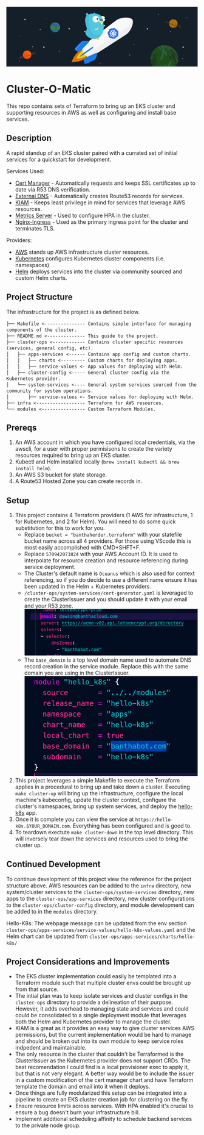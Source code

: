 ![cert-generator.yaml](imgs/gopher-k8s-space.png)
# Cluster-O-Matic
This repo contains sets of Terraform to bring up an EKS cluster and supporting resources in AWS as well as configuring and install base services. 

## Description
A rapid standup of an EKS cluster paired with a currated set of initial services for a quickstart for development.

Services Used:
 * [Cert Manager](https://cert-manager.io) - Automatically requests and keeps SSL certificates up to date via R53 DNS verification.
 * [External DNS](https://github.com/kubernetes-sigs/external-dns) - Automatically creates Route53 records for services.
 * [KIAM](https://github.com/uswitch/kiam) - Keeps least privilege in mind for services that leverage AWS resources.
 * [Metrics Server](https://github.com/kubernetes-sigs/metrics-server) - Used to configure HPA in the cluster.
 * [Nginx-Ingress](https://github.com/kubernetes/ingress-nginx) - Used as the primary ingress point for the cluster and terminates TLS.

 Providers:
* [AWS](https://www.terraform.io/docs/providers/aws/index.html) stands up AWS infrastructure cluster resources.
* [Kubernetes](https://www.terraform.io/docs/providers/kubernetes/index.html) configures Kubernetes cluster components (i.e. namespaces)
* [Helm](https://www.terraform.io/docs/providers/helm/index.html) deploys services into the cluster via community sourced and custom Helm charts.

## Project Structure
The infrastructure for the project is as defined below.

```
├── Makefile <--------------- Contains simple interface for managing components of the cluster.
├── README.md <-------------- This guide to the project.
├── cluster-ops <------------ Contains cluster specific resources (services, general config, etc).
│   ├── apps-services <------ Contains app config and custom charts.
│   │   ├── charts <--------- Custom charts for deploying apps.
│   │   ├── service-values <- App values for deploying with Helm.
│   ├── cluster-config <----- General cluster config via the Kubernetes provider.
│   └── system-services <---- General system services sourced from the community for system operations. 
│       ├── service-values <- Service values for deploying with Helm.
├── infra <------------------ Terraform for AWS resources.
└── modules <---------------- Custom Terraform Modules.
```

## Prereqs
1. An AWS account in which you have configured local credentials, via the awscli, for a user with proper permisisons to create the variety resources required to bring up an EKS cluster.
2. Kubectl and Helm installed locally (`brew install kubectl && brew install helm`).
3. An AWS S3 bucket for state storage.
4. A Route53 Hosted Zone you can create records in.

## Setup
1. This project contains 4 Terraform providers (1 AWS for infrastructure, 1 for Kubernetes, and 2 for Helm). You will need to do some quick substitution for this to work for you.
    * Replace `bucket = "banthaherder.terraform"` with your statefile bucket name across all 4 providers. For those using VScode this is most easily accomplished with CMD+SHFT+F.
    * Replace `570942073824` with your AWS Account ID. It is used to interpolate for resource creation and resource referencing during service deployment.
    * The Cluster's default name is `Oceanus` which is also used for context referencing, so if you do decide to use a different name ensure it has been updated in the Helm + Kubernetes providers.
    * `/cluster-ops/system-services/cert-generator.yaml` is leveraged to create the ClusterIssuer and you should update it with your email and your R53 zone.
    ![cert-generator.yaml](imgs/cert-generator.png)
    * The `base_domain` is a top level domain name used to automate DNS record creation in the service module. Replace this with the same domain you are using in the ClusterIssuer.
    ![base_domain in app module](imgs/app-base-domain.png)
2. This project leverages a simple Makefile to execute the Terraform applies in a procedural to bring up and take down a cluster. Executing `make cluster-up` will bring up the infrastructure, configure the local machine's kubeconfig, update the cluster context, configure the cluster's namespaces, bring up system services, and deploy the [hello-k8s](https://github.com/paulbouwer/hello-kubernetes) app.
3. Once it is complete you can view the service at `https://hello-k8s.$YOUR_DOMAIN.com`. Everything has been configured and is good to.
4. To teardown exectute `make cluster-down` in the top level directory. This will inversely tear down the services and resources used to bring the cluster up.

## Continued Development
To continue development of this project view the reference for the project structure above. AWS resources can be added to the `infra` directory, new system/cluster services to the `cluster-ops/system-services` directory, new apps to the `cluster-ops/app-services` directory, new cluster configurations to the `cluster-ops/cluster-config` directory, and module development can be added to in the `modules` directory.

Hello-K8s:
The webpage message can be updated from the env section `cluster-ops/apps-services/service-values/hello-k8s-values.yaml` and the Helm chart can be updated from `cluster-ops/apps-services/charts/hello-k8s/`

## Project Considerations and Improvements
* The EKS cluster implementation could easily be templated into a Terraform module such that multiple cluster envs could be brought up from that source.
* The intial plan was to keep isolate services and cluster configs in the  `cluster-ops` directory to provide a delineation of their purpose. However, it adds overhead to managing state and services and could could be consolidated to a single deployment module that leverages both the Helm and Kubernetes provider to manage the cluster.
* KIAM is a great as it provides an easy way to give cluster services AWS permissions, but the current implementation would be hard to manage and should be broken out into its own module to keep service roles indpedent and maintainable.
* The only resource in the cluster that couldn't be Terraformed is the ClusterIssuer as the Kubernetes provider does not support CRDs. The best recomendation I could find is a local provisioner exec to apply it, but that is not very elegant. A better way would be to include the issuer in a custom modification of the cert manager chart and have Terraform template the domain and email into it when it deploys.
* Once things are fully modularized this setup can be integrated into a pipeline to create an EKS cluster creation job for clustering on the fly.
* Ensure resource limits across services. With HPA enabled it's crucial to ensure a bug doesn't burn your infrastructure bill.
* Implement additional scheduling affinity to schedule backend services to the private node group.